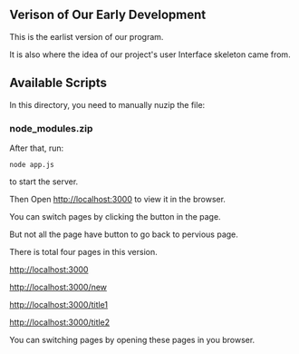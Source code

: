 ## Verison of Our Early Development

This is the earlist version of our program.

It is also where the idea of our project's user Interface skeleton came from.

## Available Scripts

In this directory, you need to manually nuzip the file:

### node_modules.zip

After that, run:
```
node app.js
```
to start the server.

Then Open [http://localhost:3000](http://localhost:3000) to view it in the browser.

You can switch pages by clicking the button in the page.

But not all the page have button to go back to pervious page.

There is total four pages in this version.

[http://localhost:3000](http://localhost:3000)

[http://localhost:3000/new](http://localhost:3000/new)

[http://localhost:3000/title1](http://localhost:3000/title1)

[http://localhost:3000/title2](http://localhost:3000/title2)

You can switching pages by opening these pages in you browser.
